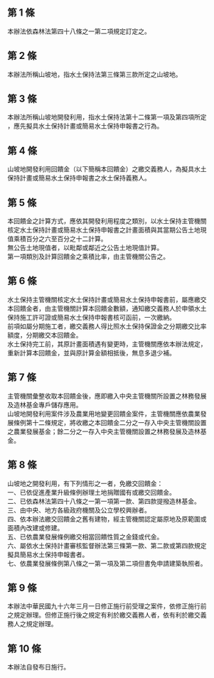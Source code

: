 第 1 條
-------
本辦法依森林法第四十八條之一第二項規定訂定之。

第 2 條
-------
本辦法所稱山坡地，指水土保持法第三條第三款所定之山坡地。

第 3 條
-------
本辦法所稱山坡地開發利用，指水土保持法第十二條第一項及第四項所定  
，應先擬具水土保持計畫或簡易水土保持申報書之行為。

第 4 條
-------
山坡地開發利用回饋金（以下簡稱本回饋金）之繳交義務人，為擬具水土  
保持計畫或簡易水土保持申報書之水土保持義務人。

第 5 條
-------
本回饋金之計算方式，應依其開發利用程度之類別，以水土保持主管機關  
核定水土保持計畫或簡易水土保持申報書之計畫面積與其當期公告土地現  
值乘積百分之六至百分之十二計算。  
無公告土地現值者，以毗鄰或鄰近之公告土地現值計算。  
第一項類別及計算回饋金之乘積比率，由主管機關公告之。

第 6 條
-------
水土保持主管機關核定水土保持計畫或簡易水土保持申報書前，屬應繳交  
本回饋金者，由主管機關計算本回饋金數額，通知繳交義務人於申領水土  
保持施工許可證或簡易水土保持申報書核可函前，一次繳納。  
前項如屬分期施工者，繳交義務人得比照水土保持保證金之分期繳交比率  
額度，分期繳交本回饋金。  
水土保持完工前，其原計畫面積遇有變更時，主管機關應依本辦法規定，  
重新計算本回饋金，並與原計算金額相抵後，無息多退少補。

第 7 條
-------
主管機關彙整收取本回饋金後，應即繳入中央主管機關所設置之林務發展  
及造林基金專戶儲存應用。  
山坡地開發利用案件涉及農業用地變更回饋金案件，主管機關應依農業發  
展條例第十二條規定，將收繳之本回饋金二分之一存入中央主管機關設置  
之農業發展基金；餘二分之一存入中央主管機關設置之林務發展及造林基  
金。

第 8 條
-------
山坡地之開發利用，有下列情形之一者，免繳交回饋金：  
一、已依促進產業升級條例辦理土地捐贈國有或繳交回饋金。  
二、已依森林法第四十八條之一第一項第一款、第四款提撥造林基金。  
三、由中央、地方各級政府機關及公立學校興辦者。  
四、依本辦法繳交回饋金之舊有建物，經主管機關認定屬原地及原範圍或  
    面積內改建或修建。  
五、已依農業發展條例繳交相當回饋性質之金錢或代金。  
六、屬依水土保持計畫審核監督辦法第三條第一款、第二款或第四款規定  
    擬具簡易水土保持申報書者。  
七、依農業發展條例第八條之一第一項及第二項但書免申請建築執照者。

第 9 條
-------
本辦法中華民國九十六年三月一日修正施行前受理之案件，依修正施行前  
之規定辦理。但修正施行後之規定有利於繳交義務人者，依有利於繳交義  
務人之規定辦理。

第 10 條
--------
本辦法自發布日施行。

